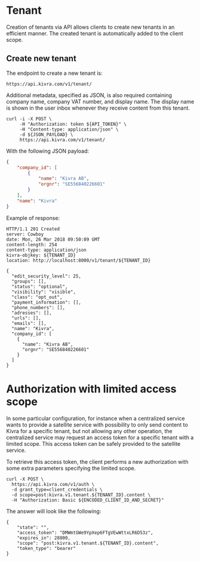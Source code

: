 # Tenant

Creation of tenants via API allows clients to create new tenants in an efficient manner. The created tenant is automatically added to the client scope.

## Create new tenant

The endpoint to create a new tenant is: 

`https://api.kivra.com/v1/tenant/`

Additional metadata, specified as JSON, is also required containing company name, company VAT number, and display name. The display name is shown in the user inbox whenever they receive content from this tenant.

```shell
curl -i -X POST \
     -H "Authorization: token ${API_TOKEN}" \
     -H "Content-type: application/json" \
     -d ${JSON_PAYLOAD} \
     https://api.kivra.com/v1/tenant/
```

With the following JSON payload:

```json
{
    "company_id": [
        {
            "name": "Kivra AB",
            "orgnr": "SE556840226601"
        }
    ],
    "name": "Kivra"
}
```

Example of response:

```
HTTP/1.1 201 Created
server: Cowboy
date: Mon, 26 Mar 2018 09:50:09 GMT
content-length: 254
content-type: application/json
kivra-objkey: ${TENANT_ID}
location: http://localhost:8000/v1/tenant/${TENANT_ID}

{
  "edit_security_level": 25,
  "groups": [],
  "status": "optional",
  "visibility": "visible",
  "class": "opt_out",
  "payment_information": [],
  "phone_numbers": [],
  "adresses": [],
  "urls": [],
  "emails": [],
  "name": "Kivra",
  "company_id": [
    {
      "name": "Kivra AB",
      "orgnr": "SE556840226601"
    }
  ]
}

```

# Authorization with limited access scope

In some particular configuration, for instance when a centralized service wants to provide a satellite service with possibility to only send content to Kivra for a specific tenant, but not allowing any other operation, the centralized service may request an access token for a specific tenant with a limited scope. This access token can be safely provided to the satellite service.

To retrieve this access token, the client performs a new authorization with some extra parameters specifying the limited scope.

```
curl -X POST \
  https://api.kivra.com/v1/auth \
  -d grant_type=client_credentials \
  -d scope=post:kivra.v1.tenant.${TENANT_ID}.content \
  -H "Authorization: Basic ${ENCODED_CLIENT_ID_AND_SECRET}"

```

The answer will look like the following:

```
{
    "state": "",
    "access_token": "DMWmtGWe9YpXep6FTgVEwWttxLR6D53z",
    "expires_in": 28800,
    "scope": "post:kivra.v1.tenant.${TENANT_ID}.content",
    "token_type": "bearer"
}
```
